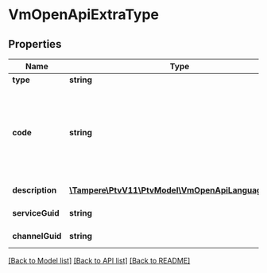 # VmOpenApiExtraType

## Properties
Name | Type | Description | Notes
------------ | ------------- | ------------- | -------------
**type** | **string** | Type of the area (Asti). | [optional] 
**code** | **string** | Code of the extra type.  In Asti case the code can be DocumentReceived, GuidanceToOnlineSelfService, LostAndFound, OnlineSelfServicePoint,  OnsiteGuidance, OnsiteGuidanceByServiceAuthor or RemoteGuidance | [optional] 
**description** | [**\Tampere\PtvV11\PtvModel\VmOpenApiLanguageItem[]**](VmOpenApiLanguageItem.md) | List of localized extra type descriptions. | [optional] 
**serviceGuid** | **string** | Gets or sets the service unique identifier. | [optional] 
**channelGuid** | **string** | Gets or sets the channel unique identifier. | [optional] 

[[Back to Model list]](../../README.md#documentation-for-models) [[Back to API list]](../../README.md#documentation-for-api-endpoints) [[Back to README]](../../README.md)


